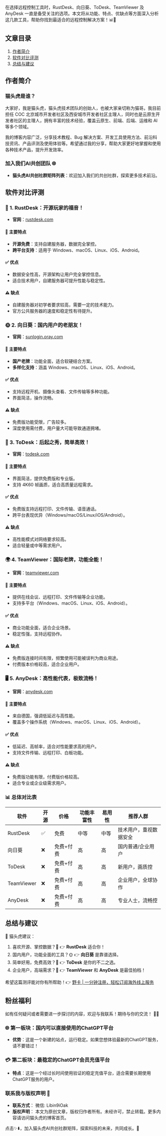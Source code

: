 在选择远程控制工具时，RustDesk、向日葵、ToDesk、TeamViewer 及 AnyDesk 一直是备受关注的选项。本文将从功能、特点、优缺点等方面深入分析这几款工具，帮助你找到最适合的远程控制解决方案！📊🚀

## 文章目录

1. [作者简介](#作者简介)
2. [软件对比评测](#软件对比评测)
3. [总结与建议](#总结与建议)

## 作者简介

### 猫头虎是谁？

大家好，我是猫头虎，猫头虎技术团队的创始人，也被大家亲切称为猫哥。我目前担任 COC 北京城市开发者社区及西安城市开发者社区主理人，同时也是云原生开发者社区的主理人，拥有丰富的技术经验，覆盖云原生、前端、后端、运维和 AI 等多个领域。

我的博客内容广泛，分享技术教程、Bug 解决方案、开发工具使用方法、前沿科技资讯、产品评测及使用体验等。希望通过我的分享，帮助大家更好地掌握和使用各种技术产品，提升开发效率。

### 加入我们AI共创团队 🌐

- **猫头虎AI共创社群矩阵列表**：欢迎加入我们的共创社群，探索更多技术前沿。

## 软件对比评测

### 🎯 1. RustDesk：开源玩家的福音！

- **官网**：[rustdesk.com](https://rustdesk.com)

#### 🚀 主要特点
- **开源免费**：支持自建服务器，数据完全掌控。
- **跨平台支持**：适用于 Windows、macOS、Linux、iOS、Android。

#### ✅ 优点
- 数据安全性高，开源架构让用户完全掌控信息。
- 适合技术用户，自建服务器可提升性能与稳定性。

#### ⚠️ 缺点
- 自建服务器对初学者要求较高，需要一定的技术能力。
- 官方公共服务器的速度和稳定性有待提升。

### 🌞 2. 向日葵：国内用户的老朋友！

- **官网**：[sunlogin.oray.com](https://sunlogin.oray.com)

#### 🚀 主要特点
- **国产老牌**：功能全面，适合软硬结合方案。
- **多样化支持**：涵盖 Windows、macOS、Linux、iOS、Android。

#### ✅ 优点
- 支持远程开机、摄像头查看、文件传输等多种功能。
- 界面简洁，操作流畅。

#### ⚠️ 缺点
- 免费版功能受限，广告较多。
- 深度使用需付费，用户量大可能导致通道拥堵。

### 📁 3. ToDesk：后起之秀，简单高效！

- **官网**：[todesk.com](https://todesk.com)

#### 🚀 主要特点
- 界面简洁，提供免费版和专业版。
- 支持 4K60 帧画质，适合高质量远程需求。

#### ✅ 优点
- 免费版支持远程打印、文件传输、语音通话。
- 跨平台表现优异（Windows/macOS/Linux/iOS/Android）。

#### ⚠️ 缺点
- 高性能模式对网络要求较高。
- 适合轻量或中等需求用户。

### 🌍 4. TeamViewer：国际老牌，功能全能！

- **官网**：[teamviewer.com](https://teamviewer.com)

#### 🚀 主要特点
- 提供在线会议、远程打印、文件传输等企业功能。
- 支持多平台（Windows、macOS、Linux、iOS、Android）。

#### ✅ 优点
- 商业功能全面，适合企业场景。
- 稳定性强，支持远程协作。

#### ⚠️ 缺点
- 免费版连接时间有限，频繁使用可能被误判为商业用途。
- 付费版本价格较高，适合企业用户。

### 🖥️ 5. AnyDesk：高性能代表，极致流畅！

- **官网**：[anydesk.com](https://anydesk.com)

#### 🚀 主要特点
- 来自德国，强调低延迟与高性能。
- 覆盖多个操作系统（Windows、macOS、Linux、iOS、Android）。

#### ✅ 优点
- 低延迟、高帧率，适合对性能要求高的用户。
- 支持文件传输、远程打印、白板功能。

#### ⚠️ 缺点
- 免费版功能有限，付费版价格较高。
- 适合专业或企业级需求用户。

### 📊 总体对比表

| 软件        | 开源 | 价格       | 功能丰富性 | 易用性 | 推荐人群                     |
| ----------- | ---- | ---------- | ---------- | ------ | ---------------------------- |
| RustDesk    | ✅   | 免费       | 中等       | 中等   | 技术用户，重视数据安全       |
| 向日葵      | ❌   | 免费+付费  | 高         | 高     | 国内普通/企业用户           |
| ToDesk      | ❌   | 免费+付费  | 高         | 高     | 新用户，画质控              |
| TeamViewer  | ❌   | 免费+付费  | 高         | 高     | 企业用户，全球协作          |
| AnyDesk     | ❌   | 免费+付费  | 高         | 高     | 专业人士，流畅控            |

## 总结与建议

🐯 猫头虎建议：
1. 喜欢开源、掌控数据？💾 👉 **RustDesk** 适合你！
2. 国内用户，功能全面的工具？🌞 👉 **向日葵** 是靠谱选择。
3. 简单好用，免费高效？🎯 👉 **ToDesk** 是你的不二之选。
4. 企业用户，高端需求？🏢 👉 **TeamViewer** 和 **AnyDesk** 是最佳拍档！

希望这篇测评能对你有所帮助！👉 [野卡 | 一分钟注册，轻松订阅海外线上服务](https://bit.ly/bewildcard)

## 粉丝福利

如有任何疑问或者需要进一步探讨的内容，欢迎与我联系！期待与你的交流！ 🦉💬

### 🌐 第一板块：国内可以直接使用的ChatGPT平台

- **优势**：这是一个新建的站点，运行稳定。如果您想体验最新的ChatGPT服务，请不要错过！

### 💳 第二板块：最稳定的ChatGPT会员充值平台

- **特点**：这是一个经过长时间使用验证的稳定充值平台，适合需要长期使用ChatGPT服务的用户。

### 联系我与版权声明 📩
- **联系方式**： 微信: Libin9iOak
- **版权声明**： 本文为原创文章，版权归作者所有。未经许可，禁止转载。更多内容请访问猫头虎的博客首页。

点击✨⬇️，加入猫头虎AI共创社群矩阵，探索科技的未来，共同成长。🚀
